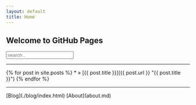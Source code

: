 ```yaml
---
layout: default
title: Home
---
```


## Welcome to GitHub Pages

<form style="margin-bottom:10px;"><input type="text" placeholder="search.."></form>

<hr/>
{% for post in site.posts %}
  *   <span><!-- | {{ post.date | date_to_string }} --></span> » [{{ post.title }}]({{ post.url }} "{{ post.title }}")
{% endfor %}

<!-- <hr/>
{% for page in site.pages %}
  *   » [{{ page.title }}]({{ page.url }} "{{ page.title }}")
{% endfor %} -->

<hr/>
[Blog](./blog/index.html)
[About](about.md)

<!-- <div class="blurb">
  <h1>Hi there, I'm MC!</h1>
  <p><a href="http://jmcglone.com/guides/github-pages/">tuto!</a></p>
</div> -->


